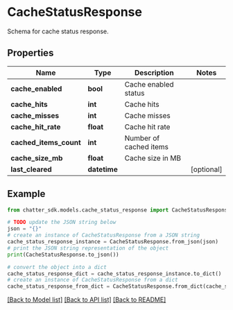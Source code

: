 # CacheStatusResponse

Schema for cache status response.

## Properties

Name | Type | Description | Notes
------------ | ------------- | ------------- | -------------
**cache_enabled** | **bool** | Cache enabled status | 
**cache_hits** | **int** | Cache hits | 
**cache_misses** | **int** | Cache misses | 
**cache_hit_rate** | **float** | Cache hit rate | 
**cached_items_count** | **int** | Number of cached items | 
**cache_size_mb** | **float** | Cache size in MB | 
**last_cleared** | **datetime** |  | [optional] 

## Example

```python
from chatter_sdk.models.cache_status_response import CacheStatusResponse

# TODO update the JSON string below
json = "{}"
# create an instance of CacheStatusResponse from a JSON string
cache_status_response_instance = CacheStatusResponse.from_json(json)
# print the JSON string representation of the object
print(CacheStatusResponse.to_json())

# convert the object into a dict
cache_status_response_dict = cache_status_response_instance.to_dict()
# create an instance of CacheStatusResponse from a dict
cache_status_response_from_dict = CacheStatusResponse.from_dict(cache_status_response_dict)
```
[[Back to Model list]](../README.md#documentation-for-models) [[Back to API list]](../README.md#documentation-for-api-endpoints) [[Back to README]](../README.md)


